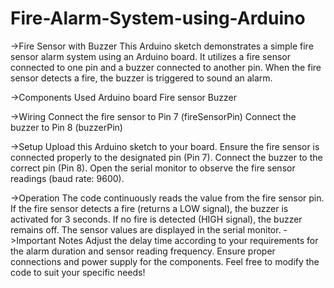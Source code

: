 # Fire-Alarm-System-using-Arduino
->Fire Sensor with Buzzer
This Arduino sketch demonstrates a simple fire sensor alarm system using an Arduino board. It utilizes a fire sensor connected to one pin and a buzzer connected to another pin. When the fire sensor detects a fire, the buzzer is triggered to sound an alarm.

->Components Used
  Arduino board
  Fire sensor
  Buzzer
  
->Wiring
 Connect the fire sensor to Pin 7 (fireSensorPin)
 Connect the buzzer to Pin 8 (buzzerPin)

->Setup
  Upload this Arduino sketch to your board.
  Ensure the fire sensor is connected properly to the designated pin (Pin 7).
  Connect the buzzer to the correct pin (Pin 8).
  Open the serial monitor to observe the fire sensor readings (baud rate: 9600).

->Operation
  The code continuously reads the value from the fire sensor pin.
  If the fire sensor detects a fire (returns a LOW signal), the buzzer is activated for 3 seconds.
  If no fire is detected (HIGH signal), the buzzer remains off.
  The sensor values are displayed in the serial monitor.
->Important Notes
  Adjust the delay time according to your requirements for the alarm duration and sensor reading frequency.
  Ensure proper connections and power supply for the components.
Feel free to modify the code to suit your specific needs!
